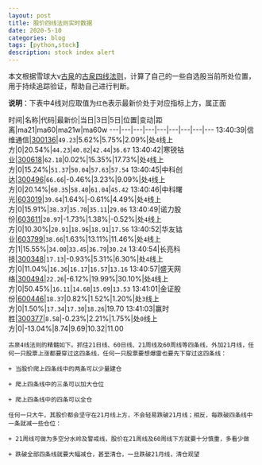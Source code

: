 ```yaml
---
layout: post
title: 股价四线法则实时数据
date: 2020-5-10
categories: blog
tags: [python,stock]
description: stock index alert
---
```



本文根据雪球大v[古泉](https://xueqiu.com/u/7148646888)的[古泉四线法则](https://xueqiu.com/7148646888/130498192)，计算了自己的一些自选股当前所处位置，用于持续追踪验证，帮助自己进行判断。

**说明**：下表中4线对应取值为`红色`表示最新价处于对应指标上方，属正面

时间|名称|代码|最新价|当日|3日|5日|位置|变动|距离|ma21|ma60|ma21w|ma60w
---|---|---|---|---|---|---|---|---
13:40:39|信维通信|[300136](https://xueqiu.com/S/SZ300136)|`49.23`|5.62%|5.75%|2.09%|处`4`线上方|0|20.54%|`44.23`|`40.82`|`42.44`|`36.67`
13:40:42|寒锐钴业|[300618](https://xueqiu.com/S/SZ300618)|`62.18`|0.02%|15.35%|17.73%|处`4`线上方|0|15.24%|`51.37`|`50.04`|`57.63`|`57.54`
13:40:45|中科创达|[300496](https://xueqiu.com/S/SZ300496)|`66.66`|-0.46%|3.23%|9.09%|处`4`线上方|0|20.14%|`60.35`|`58.40`|`61.04`|`45.42`
13:40:46|中科曙光|[603019](https://xueqiu.com/S/SH603019)|`39.64`|1.64%|-0.61%|4.49%|处`4`线上方|0|15.91%|`38.37`|`35.70`|`35.11`|`29.06`
13:40:49|诺力股份|[603611](https://xueqiu.com/S/SH603611)|`20.97`|-1.73%|1.38%|-0.52%|处`4`线上方|0|10.30%|`20.91`|`18.96`|`18.91`|`17.56`
13:40:52|华友钴业|[603799](https://xueqiu.com/S/SH603799)|`38.66`|1.63%|13.11%|11.46%|处`4`线上方|1|15.55%|`34.00`|`33.45`|`36.79`|`30.24`
13:40:54|长亮科技|[300348](https://xueqiu.com/S/SZ300348)|`17.13`|-0.93%|5.31%|6.30%|处`4`线上方|0|11.04%|`16.36`|`16.17`|`16.57`|`13.16`
13:40:57|盛天网络|[300494](https://xueqiu.com/S/SZ300494)|`22.26`|-6.12%|19.99%|30.10%|处`4`线上方|0|50.45%|`16.11`|`14.68`|`15.09`|`13.53`
13:41:01|金证股份|[600446](https://xueqiu.com/S/SH600446)|`18.37`|0.82%|1.52%|1.20%|处`3`线上方|0|1.50%|`17.34`|`17.30`|`18.26`|19.70
13:41:03|赢时胜|[300377](https://xueqiu.com/S/SZ300377)|`8.58`|-0.23%|2.21%|1.75%|处`0`线上方|0|-13.04%|8.74|9.69|10.32|11.00

```
古泉4线法则的精髓如下。抓住21日线、60日线、21周线及60周线等四条线，外加21月线，任何一只股票上涨都要穿过这四条线，任何一只股票要想爆雷也要先下穿过这四条线：

+ 当股价爬上四条线中的两条可以少量建仓

+ 爬上四条线中的三条可以加大仓位

+ 爬上四条线中的四条可以全仓

任何一只大牛，其股价都会坚守在21月线上方，不会轻易跌破21月线；相反，每跌破四条线中一条就减一些仓位：

+ 21周线可做为多空分水岭及警戒线，股价在21周线及60周线下方就要十分慎重，多看少做

+ 跌破全部四条线就要大幅减仓，甚至清仓，一旦跌破21月线，清仓观望
```